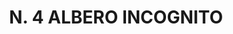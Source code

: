 ---
title: "N. 4 ALBERO INCOGNITO"
plant-name: "N. 4"
plant-number: "004"
plant-xml: "/assets/xml/plant004.xml"
plant-title: "N. 4 ALBERO INCOGNITO"
plant-taxon-link: "http://www.worldfloraonline.org/taxon/wfo-0000818704"
plant-taxon-link: "[Syringa vulgaris L.]"
layout: single-xml
---